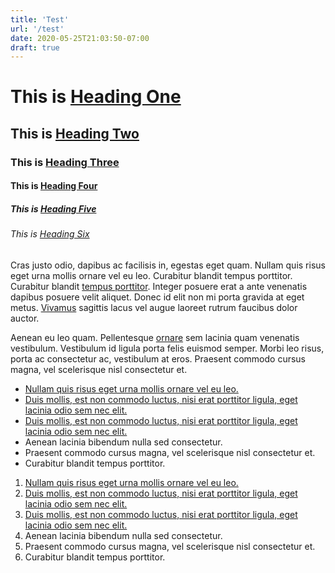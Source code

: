 ```yaml
---
title: 'Test'
url: '/test'
date: 2020-05-25T21:03:50-07:00
draft: true
---
```


# This is [Heading One](https://gohugo.io)

## This is [Heading Two](https://gohugo.io)

### This is [Heading Three](https://gohugo.io)

#### This is [Heading Four](https://gohugo.io)

##### This is [Heading Five](https://gohugo.io)

###### This is [Heading Six](https://gohugo.io)

Cras justo odio, dapibus ac facilisis in, egestas eget quam. Nullam quis risus eget urna mollis ornare vel eu leo. Curabitur blandit tempus porttitor. Curabitur blandit [tempus porttitor](https://gohugo.io). Integer posuere erat a ante venenatis dapibus posuere velit aliquet. Donec id elit non mi porta gravida at eget metus. [Vivamus](https://gohugo.io) sagittis lacus vel augue laoreet rutrum faucibus dolor auctor.

Aenean eu leo quam. Pellentesque [ornare](https://gohugo.io) sem lacinia quam venenatis vestibulum. Vestibulum id ligula porta felis euismod semper. Morbi leo risus, porta ac consectetur ac, vestibulum at eros. Praesent commodo cursus magna, vel scelerisque nisl consectetur et.

- [Nullam quis risus eget urna mollis ornare vel eu leo.](https://gohugo.io)
- [Duis mollis, est non commodo luctus, nisi erat porttitor ligula, eget lacinia odio sem nec elit.](https://gohugo.io)
- [Duis mollis, est non commodo luctus, nisi erat porttitor ligula, eget lacinia odio sem nec elit.](https://gohugo.io)
- Aenean lacinia bibendum nulla sed consectetur.
- Praesent commodo cursus magna, vel scelerisque nisl consectetur et.
- Curabitur blandit tempus porttitor.

1. [Nullam quis risus eget urna mollis ornare vel eu leo.](https://gohugo.io)
1. [Duis mollis, est non commodo luctus, nisi erat porttitor ligula, eget lacinia odio sem nec elit.](https://gohugo.io)
1. [Duis mollis, est non commodo luctus, nisi erat porttitor ligula, eget lacinia odio sem nec elit.](https://gohugo.io)
1. Aenean lacinia bibendum nulla sed consectetur.
1. Praesent commodo cursus magna, vel scelerisque nisl consectetur et.
1. Curabitur blandit tempus porttitor.
